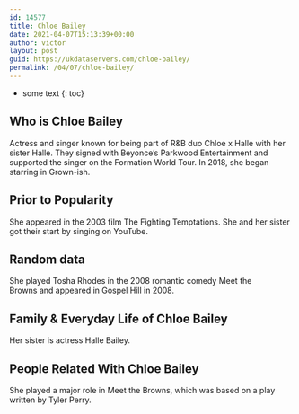 ```yaml
---
id: 14577
title: Chloe Bailey
date: 2021-04-07T15:13:39+00:00
author: victor
layout: post
guid: https://ukdataservers.com/chloe-bailey/
permalink: /04/07/chloe-bailey/
---
```


* some text
{: toc}


## Who is Chloe Bailey



Actress and singer known for being part of R&B duo Chloe x Halle with her sister Halle. They signed with Beyonce&#8217;s Parkwood Entertainment and supported the singer on the Formation World Tour. In 2018, she began starring in Grown-ish.

                
                
                
## Prior to Popularity



She appeared in the 2003 film The Fighting Temptations. She and her sister got their start by singing on YouTube.

                
                
                
## Random data



She played Tosha Rhodes in the 2008 romantic comedy Meet the Browns and appeared in Gospel Hill in 2008.

                
                
                
## Family & Everyday Life of Chloe Bailey



Her sister is actress Halle Bailey.

                
                
                
## People Related With Chloe Bailey



She played a major role in Meet the Browns, which was based on a play written by Tyler Perry.

                
              
            
          
          
          